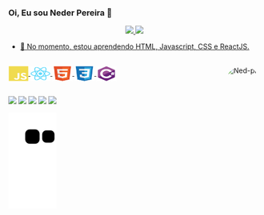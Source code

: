 ### Oi, Eu sou Neder Pereira 👋

<div align="center" dir="auto">
  <a href="https://github.com/nedpereira">
  <img height="180em" src="https://github-readme-stats.vercel.app/api?username=nedpereira&show_icons=true&theme=dark&include_all_commits=true&count_private=true"/>
    
  <img height="180em" src="https://github-readme-stats.vercel.app/api/top-langs/?username=nedpereira&layout=compact&langs_count=7&theme=dark"/>
    </div>

- 🌱 No momento, estou aprendendo HTML, Javascript, CSS e ReactJS.

<div style="display: inline_block"><br>
  <img align="center" alt="Ned-Js" height="30" width="40" src="https://raw.githubusercontent.com/devicons/devicon/master/icons/javascript/javascript-plain.svg">
  <img align="center" alt="Ned-React" height="30" width="40" src="https://raw.githubusercontent.com/devicons/devicon/master/icons/react/react-original.svg">
  <img align="center" alt="Ned-HTML" height="30" width="40" src="https://raw.githubusercontent.com/devicons/devicon/master/icons/html5/html5-original.svg">
  <img align="center" alt="Ned-CSS" height="30" width="40" src="https://raw.githubusercontent.com/devicons/devicon/master/icons/css3/css3-original.svg">
  <img align="center" alt="Ned-Csharp" height="30" width="40" src="https://raw.githubusercontent.com/devicons/devicon/master/icons/csharp/csharp-original.svg">
  <img align="right" alt="Ned-pic" height="230" style="border-radius:50px;" src="https://cdn.discordapp.com/attachments/417077046871588884/955893834905182268/download20220302150702.png?width=400&height=500">
</div>

##

<div> 
  <a href="https://www.youtube.com/channel/UCntn37vG3rI8rONyIvkMRWA" target="_blank"><img src="https://img.shields.io/badge/YouTube-FF0000?style=for-the-badge&logo=youtube&logoColor=white" target="_blank"></a>
  <a href="https://www.instagram.com/nedpereiira/" target="_blank"><img src="https://img.shields.io/badge/-Instagram-%23E4405F?style=for-the-badge&logo=instagram&logoColor=white" target="_blank"></a>
 	<a href="https://www.twitch.tv/on3d" target="_blank"><img src="https://img.shields.io/badge/Twitch-9146FF?style=for-the-badge&logo=twitch&logoColor=white" target="_blank"></a>
 <a href="https://discord.gg/XKzXCn7Ae5" target="_blank"><img src="https://img.shields.io/badge/Discord-7289DA?style=for-the-badge&logo=discord&logoColor=white" target="_blank"></a> 
  <a href="https://www.linkedin.com/in/nederpereira/" target="_blank"><img src="https://img.shields.io/badge/-LinkedIn-%230077B5?style=for-the-badge&logo=linkedin&logoColor=white" target="_blank"></a> 

![Snake animation](https://github.com/Nedpereira/nedpereira/blob/output/github-contribution-grid-snake.svg)
 
</div>
